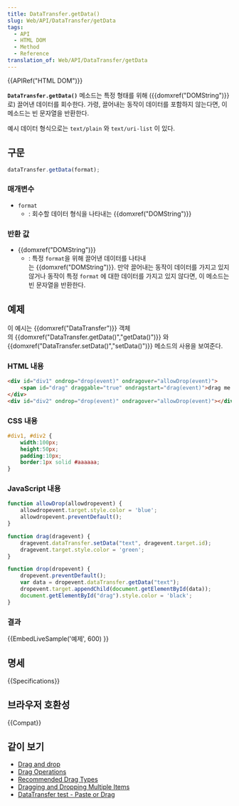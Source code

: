 ```yaml
---
title: DataTransfer.getData()
slug: Web/API/DataTransfer/getData
tags:
  - API
  - HTML DOM
  - Method
  - Reference
translation_of: Web/API/DataTransfer/getData
---
```

{{APIRef("HTML DOM")}}

**`DataTransfer.getData()`** 메소드는 특정 형태를 위해 ({{domxref("DOMString")}}로) 끌어낸 데이터를 회수한다. 가령, 끌어내는 동작이 데이터를 포함하지 않는다면, 이 메소드는 빈 문자열을 반환한다.

예시 데이터 형식으로는 `text/plain` 와 `text/uri-list` 이 있다.

## 구문

```js
dataTransfer.getData(format);
```

### 매개변수

- `format`
  - : 회수할 데이터 형식을 나타내는 {{domxref("DOMString")}}

### 반환 값

- {{domxref("DOMString")}}
  - : 특정 `format`을 위해 끌어낸 데이터를 나타내는 {{domxref("DOMString")}}. 만약 끌어내는 동작이 데이터를 가지고 있지 않거나 동작이 특정 `format` 에 대한 데이터를 가지고 있지 않다면, 이 메소드는 빈 문자열을 반환한다.

## 예제

이 예시는 {{domxref("DataTransfer")}} 객체의 {{domxref("DataTransfer.getData()","getData()")}} 와 {{domxref("DataTransfer.setData()","setData()")}} 메소드의 사용을 보여준다.

### HTML 내용

```html
<div id="div1" ondrop="drop(event)" ondragover="allowDrop(event)">
    <span id="drag" draggable="true" ondragstart="drag(event)">drag me to the other box</span>
</div>
<div id="div2" ondrop="drop(event)" ondragover="allowDrop(event)"></div>
```

### CSS 내용

```css
#div1, #div2 {
    width:100px;
    height:50px;
    padding:10px;
    border:1px solid #aaaaaa;
}
```

### JavaScript 내용

```js
function allowDrop(allowdropevent) {
    allowdropevent.target.style.color = 'blue';
    allowdropevent.preventDefault();
}

function drag(dragevent) {
    dragevent.dataTransfer.setData("text", dragevent.target.id);
    dragevent.target.style.color = 'green';
}

function drop(dropevent) {
    dropevent.preventDefault();
    var data = dropevent.dataTransfer.getData("text");
    dropevent.target.appendChild(document.getElementById(data));
    document.getElementById("drag").style.color = 'black';
}
```

### 결과

{{EmbedLiveSample('예제', 600) }}

## 명세

{{Specifications}}

## 브라우저 호환성

{{Compat}}

## 같이 보기

- [Drag and drop](/ko/docs/Web/API/HTML_Drag_and_Drop_API)
- [Drag Operations](/ko/docs/Web/API/HTML_Drag_and_Drop_API/Drag_operations)
- [Recommended Drag Types](/ko/docs/Web/API/HTML_Drag_and_Drop_API/Recommended_drag_types)
- [Dragging and Dropping Multiple Items](/ko/docs/Web/API/HTML_Drag_and_Drop_API/Multiple_items)
- [DataTransfer test - Paste or Drag](https://codepen.io/tech_query/pen/MqGgap)

